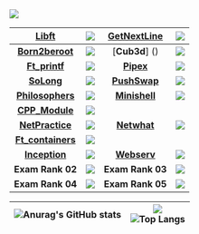 <img src="https://badge42.herokuapp.com/api/stats/fmint?darkmode=true&privacyEmail=true&privacyCursus=true"/>

| [**Libft**](https://github.com/ilshmain/libft)  | <img src="https://badge42.herokuapp.com/api/project/fmint/Libft"/> | [**GetNextLine**](https://github.com/ilshmain/GetNextLine) | <img src="https://badge42.herokuapp.com/api/project/fmint/get_next_line"/> |
| :------------: | :------------: | :------------: | :------------: |
| [**Born2beroot**](https://github.com/ilshmain/born2beroot) | <img src="https://badge42.herokuapp.com/api/project/fmint/Born2beroot"/> | [**Cub3d**] () | <img src="https://badge42.herokuapp.com/api/project/fmint/cub3d"/> |
| [**Ft_printf**](https://github.com/ilshmain/Printf) | <img src="https://badge42.herokuapp.com/api/project/fmint/ft_printf"/> | [**Pipex**](https://github.com/ilshmain/Pipex) | <img src="https://badge42.herokuapp.com/api/project/fmint/pipex"/> |
| [**SoLong**](https://github.com/ilshmain/SoLong) | <img src="https://badge42.herokuapp.com/api/project/fmint/so_long"/> | [**PushSwap**](https://github.com/ilshmain/PushSwap) | <img src="https://badge42.herokuapp.com/api/project/fmint/push_swap"/> |
| [**Philosophers**](https://github.com/ilshmain/Philosophers) | <img src="https://badge42.herokuapp.com/api/project/fmint/Philosophers"/> | [**Minishell**](https://github.com/ilshmain/GroupProjectMinishell) | <img src="https://badge42.herokuapp.com/api/project/fmint/minishell"/> |
| [**CPP_Module**](https://github.com/ilshmain/CPP_module) | <img src="https://badge42.herokuapp.com/api/project/fmint/CPP Module 08"/>
| [**NetPractice**]() | <img src="https://badge42.herokuapp.com/api/project/fmint/NetPractice"/> | [**Netwhat**]() | <img src="https://badge42.herokuapp.com/api/project/fmint/netwhat"/> 
| [**Ft_containers**]() | <img src="https://badge42.herokuapp.com/api/project/fmint/ft_containers"/>
| [**Inception**]() | <img src="https://badge42.herokuapp.com/api/project/fmint/Inception"/> | [**Webserv**]() | <img src="https://badge42.herokuapp.com/api/project/fmint/webserv"/> |
| **Exam Rank 02** | <img src="https://badge42.herokuapp.com/api/project/fmint/Exam Rank 02"/> | **Exam Rank 03** | <img src="https://badge42.herokuapp.com/api/project/fmint/Exam Rank 03"/> |
| **Exam Rank 04** | <img src="https://badge42.herokuapp.com/api/project/fmint/Exam Rank 04"/> | **Exam Rank 05** | <img src="https://badge42.herokuapp.com/api/project/fmint/Exam Rank 05"/> |

| ![Anurag's GitHub stats](https://github-readme-stats.vercel.app/api?username=ilshmain)  | ![](https://komarev.com/ghpvc/?username=ilshmain) <br> ![Top Langs](https://github-readme-stats.vercel.app/api/top-langs/?username=ilshmain&layout=compact&hide=Objective-C,Roff,Makefile&langs_count=6) |
| ------------ | ------------ |

